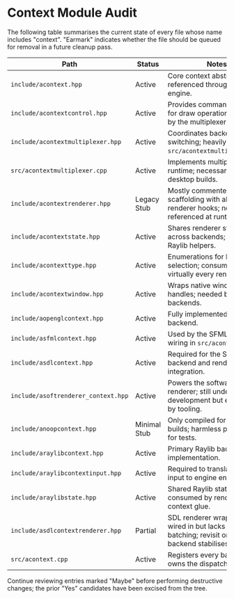 # Context Module Audit

The following table summarises the current state of every file whose name includes "context".  "Earmark" indicates whether the file should be queued for removal in a future cleanup pass.

| Path | Status | Notes | Earmark |
| --- | --- | --- | --- |
| `include/acontext.hpp` | Active | Core context abstraction referenced throughout the engine. | No |
| `include/acontextcontrol.hpp` | Active | Provides command helpers for draw operations; required by the multiplexer. | No |
| `include/acontextmultiplexer.hpp` | Active | Coordinates backend switching; heavily used by `src/acontextmultiplexer.cpp`. | No |
| `src/acontextmultiplexer.cpp` | Active | Implements multiplexer runtime; necessary for desktop builds. | No |
| `include/acontextrenderer.hpp` | Legacy Stub | Mostly commented-out scaffolding with alternate renderer hooks; not referenced at runtime. | Maybe |
| `include/acontextstate.hpp` | Active | Shares renderer state structs across backends; used by Raylib helpers. | No |
| `include/acontexttype.hpp` | Active | Enumerations for backend selection; consumed by virtually every renderer. | No |
| `include/acontextwindow.hpp` | Active | Wraps native window handles; needed by all backends. | No |
| `include/aopenglcontext.hpp` | Active | Fully implemented OpenGL backend. | No |
| `include/asfmlcontext.hpp` | Active | Used by the SFML backend wiring in `src/acontext.cpp`. | No |
| `include/asdlcontext.hpp` | Active | Required for the SDL backend and renderer integration. | No |
| `include/asoftrenderer_context.hpp` | Active | Powers the software renderer; still under development but exercised by tooling. | No |
| `include/anoopcontext.hpp` | Minimal Stub | Only compiled for headless builds; harmless placeholder for tests. | No |
| `include/araylibcontext.hpp` | Active | Primary Raylib backend implementation. | No |
| `include/araylibcontextinput.hpp` | Active | Required to translate Raylib input to engine enums. | No |
| `include/araylibstate.hpp` | Active | Shared Raylib state container; consumed by renderer and context glue. | No |
| `include/asdlcontextrenderer.hpp` | Partial | SDL renderer wrapper is wired in but lacks texture batching; revisit once SDL backend stabilises. | No |
| `src/acontext.cpp` | Active | Registers every backend and owns the dispatch table. | No |

Continue reviewing entries marked "Maybe" before performing destructive changes; the prior "Yes" candidates have been excised from the tree.
